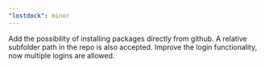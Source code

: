```yaml
---
"lostdock": minor
---
```


Add the possibility of installing packages directly from github. A relative subfolder path in the repo is also accepted. Improve the login functionality, now multiple logins are allowed.
